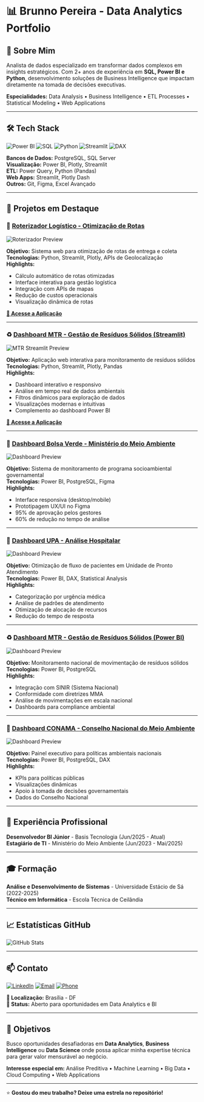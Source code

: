 # 📊 Brunno Pereira - Data Analytics Portfolio

## 👋 Sobre Mim

Analista de dados especializado em transformar dados complexos em insights estratégicos. Com 2+ anos de experiência em **SQL, Power BI e Python**, desenvolvimento soluções de Business Intelligence que impactam diretamente na tomada de decisões executivas.

**Especialidades:** Data Analysis • Business Intelligence • ETL Processes • Statistical Modeling • Web Applications

---

## 🛠️ Tech Stack

![Power BI](https://img.shields.io/badge/Power_BI-F2C811?style=flat&logo=powerbi&logoColor=black)
![SQL](https://img.shields.io/badge/SQL-4479A1?style=flat&logo=postgresql&logoColor=white)
![Python](https://img.shields.io/badge/Python-3776AB?style=flat&logo=python&logoColor=white)
![Streamlit](https://img.shields.io/badge/Streamlit-FF4B4B?style=flat&logo=streamlit&logoColor=white)
![DAX](https://img.shields.io/badge/DAX-F2C811?style=flat&logo=powerbi&logoColor=black)

**Bancos de Dados:** PostgreSQL, SQL Server  
**Visualização:** Power BI, Plotly, Streamlit  
**ETL:** Power Query, Python (Pandas)  
**Web Apps:** Streamlit, Plotly Dash  
**Outros:** Git, Figma, Excel Avançado

---

## 🚀 Projetos em Destaque

### 🚚 [Roterizador Logístico - Otimização de Rotas](https://roterizador-2nyfpmckzgxtkg3e7gqstx.streamlit.app/)

![Roterizador Preview](https://via.placeholder.com/600x300/FF6B35/FFFFFF?text=Roterizador+Logístico)

**Objetivo:** Sistema web para otimização de rotas de entrega e coleta  
**Tecnologias:** Python, Streamlit, Plotly, APIs de Geolocalização  
**Highlights:**
- Cálculo automático de rotas otimizadas
- Interface interativa para gestão logística
- Integração com APIs de mapas
- Redução de custos operacionais
- Visualização dinâmica de rotas

**[🔗 Acesse a Aplicação](https://roterizador-2nyfpmckzgxtkg3e7gqstx.streamlit.app/)**

---

### ♻️ [Dashboard MTR - Gestão de Resíduos Sólidos (Streamlit)](https://dashboard-app-wxs9q7qq6vjq5ftmewcxjj.streamlit.app/)

![MTR Streamlit Preview](https://via.placeholder.com/600x300/228B22/FFFFFF?text=MTR+Dashboard+Streamlit)

**Objetivo:** Aplicação web interativa para monitoramento de resíduos sólidos  
**Tecnologias:** Python, Streamlit, Plotly, Pandas  
**Highlights:**
- Dashboard interativo e responsivo
- Análise em tempo real de dados ambientais
- Filtros dinâmicos para exploração de dados
- Visualizações modernas e intuitivas
- Complemento ao dashboard Power BI

**[🔗 Acesse a Aplicação](https://dashboard-app-wxs9q7qq6vjq5ftmewcxjj.streamlit.app/)**

---

### 🌱 [Dashboard Bolsa Verde - Ministério do Meio Ambiente](https://app.powerbi.com/view?r=eyJrIjoiNzlmNDU1NjUtZDVhYy00MmVjLThhZjEtZTkzYzI3OTU3N2Q5IiwidCI6IjM5NTdhMzY3LTZkMzgtNGMxZi1hNGJhLTMzZThmM2M1NTBlNyJ9)

![Dashboard Preview](https://via.placeholder.com/600x300/2E8B57/FFFFFF?text=Dashboard+Bolsa+Verde)

**Objetivo:** Sistema de monitoramento de programa socioambiental governamental  
**Tecnologias:** Power BI, PostgreSQL, Figma  
**Highlights:**
- Interface responsiva (desktop/mobile)
- Prototipagem UX/UI no Figma
- 95% de aprovação pelos gestores
- 60% de redução no tempo de análise

---

### 🏥 [Dashboard UPA - Análise Hospitalar](https://app.powerbi.com/view?r=eyJrIjoiZjliZmJmZjAtYWUxOC00N2QyLTk0YmYtOTM3MDExMmVkYTk4IiwidCI6IjM5NTdhMzY3LTZkMzgtNGMxZi1hNGJhLTMzZThmM2M1NTBlNyJ9)

![Dashboard Preview](https://via.placeholder.com/600x300/DC143C/FFFFFF?text=Dashboard+UPA)

**Objetivo:** Otimização de fluxo de pacientes em Unidade de Pronto Atendimento  
**Tecnologias:** Power BI, DAX, Statistical Analysis  
**Highlights:**
- Categorização por urgência médica
- Análise de padrões de atendimento
- Otimização de alocação de recursos
- Redução do tempo de resposta

---

### ♻️ [Dashboard MTR - Gestão de Resíduos Sólidos (Power BI)](https://app.powerbi.com/view?r=eyJrIjoiYWJmNzQxZmItNjVkYy00ZmUwLWJlOTEtMjYyZTY1ZmNmYTk1IiwidCI6IjM5NTdhMzY3LTZkMzgtNGMxZi1hNGJhLTMzZThmM2M1NTBlNyJ9)

![Dashboard Preview](https://via.placeholder.com/600x300/228B22/FFFFFF?text=Dashboard+MTR)

**Objetivo:** Monitoramento nacional de movimentação de resíduos sólidos  
**Tecnologias:** Power BI, PostgreSQL  
**Highlights:**
- Integração com SINIR (Sistema Nacional)
- Conformidade com diretrizes MMA
- Análise de movimentações em escala nacional
- Dashboards para compliance ambiental

---

### 🌿 [Dashboard CONAMA - Conselho Nacional do Meio Ambiente](https://app.powerbi.com/view?r=eyJrIjoiZjg3MjU5MmMtMzQ4Ny00ZmRkLWE2M2QtNDU3MTMyOWVjZTZmIiwidCI6IjM5NTdhMzY3LTZkMzgtNGMxZi1hNGJhLTMzZThmM2M1NTBlNyJ9)

![Dashboard Preview](https://via.placeholder.com/600x300/4169E1/FFFFFF?text=Dashboard+CONAMA)

**Objetivo:** Painel executivo para políticas ambientais nacionais  
**Tecnologias:** Power BI, PostgreSQL, DAX  
**Highlights:**
- KPIs para políticas públicas
- Visualizações dinâmicas
- Apoio à tomada de decisões governamentais
- Dados do Conselho Nacional

---

## 💼 Experiência Profissional

**Desenvolvedor BI Júnior** - Basis Tecnologia (Jun/2025 - Atual)  
**Estagiário de TI** - Ministério do Meio Ambiente (Jun/2023 - Mai/2025)

---

## 🎓 Formação

**Análise e Desenvolvimento de Sistemas** - Universidade Estácio de Sá (2022-2025)  
**Técnico em Informática** - Escola Técnica de Ceilândia

---

## 📈 Estatísticas GitHub

![GitHub Stats](https://github-readme-stats.vercel.app/api?username=seuusername&show_icons=true&theme=radical)

---

## 📫 Contato

[![LinkedIn](https://img.shields.io/badge/LinkedIn-0077B5?style=flat&logo=linkedin&logoColor=white)](www.linkedin.com/in/brunno-pereira-22a3771bb)
[![Email](https://img.shields.io/badge/Email-D14836?style=flat&logo=gmail&logoColor=white)](mailto:brunnop407@gmail.com)
[![Phone](https://img.shields.io/badge/Phone-25D366?style=flat&logo=whatsapp&logoColor=white)](tel:+5561996798513)

**📍 Localização:** Brasília - DF  
**💼 Status:** Aberto para oportunidades em Data Analytics e BI

---

## 🎯 Objetivos

Busco oportunidades desafiadoras em **Data Analytics**, **Business Intelligence** ou **Data Science** onde possa aplicar minha expertise técnica para gerar valor mensurável ao negócio.

**Interesse especial em:** Análise Preditiva • Machine Learning • Big Data • Cloud Computing • Web Applications

---

⭐ **Gostou do meu trabalho? Deixe uma estrela no repositório!**
